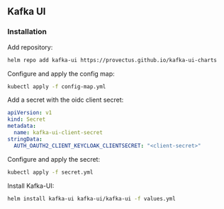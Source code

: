 ## Kafka UI

### Installation

Add repository:
```bash
helm repo add kafka-ui https://provectus.github.io/kafka-ui-charts
```

Configure and apply the config map:
```bash
kubectl apply -f config-map.yml
```

Add a secret with the oidc client secret:
```yml
apiVersion: v1
kind: Secret
metadata:
  name: kafka-ui-client-secret
stringData:
  AUTH_OAUTH2_CLIENT_KEYCLOAK_CLIENTSECRET: "<client-secret>"
```

Configure and apply the secret:
```bash
kubectl apply -f secret.yml
```

Install Kafka-UI:
```bash
helm install kafka-ui kafka-ui/kafka-ui -f values.yml
```